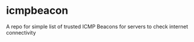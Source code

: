 # icmpbeacon
A repo for simple list of trusted ICMP Beacons for servers to check internet connectivity
